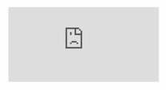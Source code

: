 ![Vendor Performance Preview](https://github.com/AdilShamim8/Vendor-Performance-Analysis/blob/main/Dashboard/vendor_performance.pdf)

